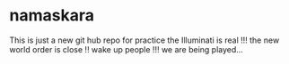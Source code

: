 # namaskara
This is just a new git hub repo for practice
the Illuminati is real !!!
the new world order is close !!
wake up people !!! we are being played...
